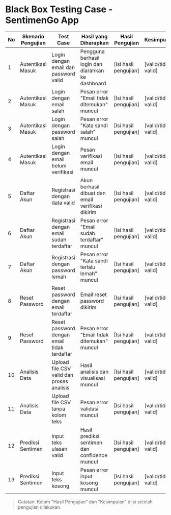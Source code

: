 # Black Box Testing Case - SentimenGo App

| No | Skenario Pengujian | Test Case | Hasil yang Diharapkan | Hasil Pengujian | Kesimpulan |
|----|---------------------|-----------|----------------------|-----------------|------------|
| 1  | Autentikasi Masuk   | Login dengan email dan password valid | Pengguna berhasil login dan diarahkan ke dashboard | [Isi hasil pengujian] | [valid/tidak valid] |
| 2  | Autentikasi Masuk   | Login dengan email salah | Pesan error "Email tidak ditemukan" muncul | [Isi hasil pengujian] | [valid/tidak valid] |
| 3  | Autentikasi Masuk   | Login dengan password salah | Pesan error "Kata sandi salah" muncul | [Isi hasil pengujian] | [valid/tidak valid] |
| 4  | Autentikasi Masuk   | Login dengan email belum verifikasi | Pesan verifikasi email muncul | [Isi hasil pengujian] | [valid/tidak valid] |
| 5  | Daftar Akun         | Registrasi dengan data valid | Akun berhasil dibuat dan email verifikasi dikirim | [Isi hasil pengujian] | [valid/tidak valid] |
| 6  | Daftar Akun         | Registrasi dengan email sudah terdaftar | Pesan error "Email sudah terdaftar" muncul | [Isi hasil pengujian] | [valid/tidak valid] |
| 7  | Daftar Akun         | Registrasi dengan password lemah | Pesan error "Kata sandi terlalu lemah" muncul | [Isi hasil pengujian] | [valid/tidak valid] |
| 8  | Reset Password      | Reset password dengan email terdaftar | Email reset password dikirim | [Isi hasil pengujian] | [valid/tidak valid] |
| 9  | Reset Password      | Reset password dengan email tidak terdaftar | Pesan error "Email tidak ditemukan" muncul | [Isi hasil pengujian] | [valid/tidak valid] |
| 10 | Analisis Data       | Upload file CSV valid dan proses analisis | Hasil analisis dan visualisasi muncul | [Isi hasil pengujian] | [valid/tidak valid] |
| 11 | Analisis Data       | Upload file CSV tanpa kolom teks | Pesan error validasi muncul | [Isi hasil pengujian] | [valid/tidak valid] |
| 12 | Prediksi Sentimen   | Input teks ulasan valid | Hasil prediksi sentimen dan confidence muncul | [Isi hasil pengujian] | [valid/tidak valid] |
| 13 | Prediksi Sentimen   | Input teks kosong | Pesan error input kosong muncul | [Isi hasil pengujian] | [valid/tidak valid] |

> Catatan: Kolom "Hasil Pengujian" dan "Kesimpulan" diisi setelah pengujian dilakukan.
